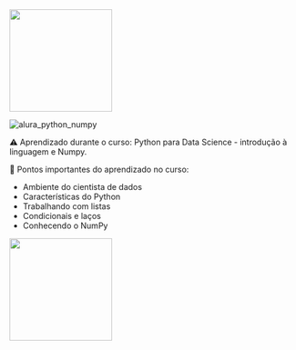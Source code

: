 <div align="left">
<img src="![alura_python_numpy](https://user-images.githubusercontent.com/75622960/160289180-158944d2-bfff-4bc4-b67d-3f4af58cefd4.PNG" width="180px"/>
</div>

![alura_python_numpy](https://user-images.githubusercontent.com/75622960/160289357-8a62031d-c616-4702-be4e-8d7b31b20812.PNG)

⚠️ Aprendizado durante o curso: Python para Data Science - introdução à linguagem e Numpy. 


💾 Pontos importantes do aprendizado no curso: 

+ Ambiente do cientista de dados
+ Características do Python
+ Trabalhando com listas
+ Condicionais e laços
+ Conhecendo o NumPy


<img src="![pandas_andamento](https://user-images.githubusercontent.com/75622960/175191682-51809541-0dc9-40c6-9242-d7478c6e1d64.PNG)" width="180px"/>
</div>
